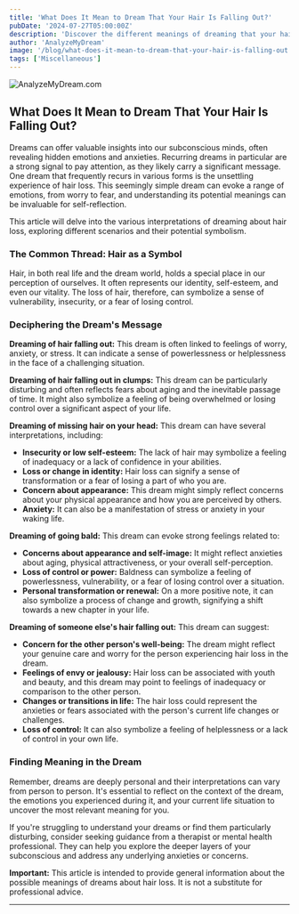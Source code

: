 ```yaml
---
title: 'What Does It Mean to Dream That Your Hair Is Falling Out?'
pubDate: '2024-07-27T05:00:00Z'
description: 'Discover the different meanings of dreaming that your hair is falling out, from concern for personal image to fear of aging.'
author: 'AnalyzeMyDream'
image: '/blog/what-does-it-mean-to-dream-that-your-hair-is-falling-out.jpeg'
tags: ['Miscellaneous']
---
```


![AnalyzeMyDream.com](/blog/what-does-it-mean-to-dream-that-your-hair-is-falling-out.jpeg)

## What Does It Mean to Dream That Your Hair Is Falling Out?

Dreams can offer valuable insights into our subconscious minds, often revealing hidden emotions and anxieties.  Recurring dreams in particular are a strong signal to pay attention, as they likely carry a significant message. One dream that frequently recurs in various forms is the unsettling experience of hair loss. This seemingly simple dream can evoke a range of emotions, from worry to fear, and understanding its potential meanings can be invaluable for self-reflection.

This article will delve into the various interpretations of dreaming about hair loss, exploring different scenarios and their potential symbolism.

### The Common Thread: Hair as a Symbol

Hair, in both real life and the dream world, holds a special place in our perception of ourselves.  It often represents our identity, self-esteem, and even our vitality.  The loss of hair, therefore, can symbolize a sense of vulnerability, insecurity, or a fear of losing control.

### Deciphering the Dream's Message

**Dreaming of hair falling out:** This dream is often linked to feelings of worry, anxiety, or stress. It can indicate a sense of powerlessness or helplessness in the face of a challenging situation.

**Dreaming of hair falling out in clumps:** This dream can be particularly disturbing and often reflects fears about aging and the inevitable passage of time. It might also symbolize a feeling of being overwhelmed or losing control over a significant aspect of your life.

**Dreaming of missing hair on your head:** This dream can have several interpretations, including:

- **Insecurity or low self-esteem:** The lack of hair may symbolize a feeling of inadequacy or a lack of confidence in your abilities.
- **Loss or change in identity:**  Hair loss can signify a sense of transformation or a fear of losing a part of who you are.
- **Concern about appearance:** This dream might simply reflect concerns about your physical appearance and how you are perceived by others.
- **Anxiety:** It can also be a manifestation of stress or anxiety in your waking life.

**Dreaming of going bald:**  This dream can evoke strong feelings related to:

- **Concerns about appearance and self-image:** It might reflect anxieties about aging, physical attractiveness, or your overall self-perception.
- **Loss of control or power:** Baldness can symbolize a feeling of powerlessness, vulnerability, or a fear of losing control over a situation.
- **Personal transformation or renewal:** On a more positive note, it can also symbolize a process of change and growth, signifying a shift towards a new chapter in your life.

**Dreaming of someone else's hair falling out:**  This dream can suggest:

- **Concern for the other person's well-being:** The dream might reflect your genuine care and worry for the person experiencing hair loss in the dream.
- **Feelings of envy or jealousy:** Hair loss can be associated with youth and beauty, and this dream may point to feelings of inadequacy or comparison to the other person.
- **Changes or transitions in life:**  The hair loss could represent the anxieties or fears associated with the person's current life changes or challenges.
- **Loss of control:** It can also symbolize a feeling of helplessness or a lack of control in your own life.

### Finding Meaning in the Dream

Remember, dreams are deeply personal and their interpretations can vary from person to person.  It's essential to reflect on the context of the dream, the emotions you experienced during it, and your current life situation to uncover the most relevant meaning for you.

If you're struggling to understand your dreams or find them particularly disturbing, consider seeking guidance from a therapist or mental health professional. They can help you explore the deeper layers of your subconscious and address any underlying anxieties or concerns.

**Important:** This article is intended to provide general information about the possible meanings of dreams about hair loss. It is not a substitute for professional advice. 

---